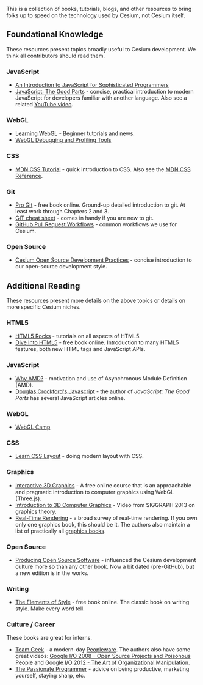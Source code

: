 This is a collection of books, tutorials, blogs, and other resources to bring folks up to speed on the technology used by Cesium, not Cesium itself.

## Foundational Knowledge

These resources present topics broadly useful to Cesium development.  We think all contributors should read them.

### JavaScript

* [An Introduction to JavaScript for Sophisticated Programmers](http://casual-effects.blogspot.com/2014/01/an-introduction-to-javascript-for.html)
* [JavaScript: The Good Parts](http://shop.oreilly.com/product/9780596517748.do) - concise, practical introduction to modern JavaScript for developers familiar with another language.  Also see a related [YouTube video](http://www.youtube.com/watch?v=hQVTIJBZook).

### WebGL

* [Learning WebGL](http://learningwebgl.com/blog/) - Beginner tutorials and news.
* [WebGL Debugging and Profiling Tools](http://www.realtimerendering.com/blog/)

### CSS

* [MDN CSS Tutorial](https://developer.mozilla.org/en-US/docs/CSS/Getting_Started) - quick introduction to CSS.  Also see the [MDN CSS Reference](https://developer.mozilla.org/en-US/docs/CSS/CSS_Reference).

### Git

* [Pro Git](http://git-scm.com/book) - free book online.  Ground-up detailed introduction to git.  At least work through Chapters 2 and 3.
* [GIT cheat sheet](https://github.com/AlexZeitler/gitcheatsheet) - comes in handy if you are new to git.
* [GitHub Pull Request Workflows](http://cesiumjs.org/2013/10/08/GitHub-Pull-Request-Workflows/) - common workflows we use for Cesium.

### Open Source

* [Cesium Open Source Development Practices](http://cesiumjs.org/2012/11/14/Open-Source-Development-Practices/) - concise introduction to our open-source development style.

## Additional Reading

These resources present more details on the above topics or details on more specific Cesium niches.

### HTML5

* [HTML5 Rocks](http://www.html5rocks.com/) - tutorials on all aspects of HTML5.
* [Dive Into HTML5](http://diveintohtml5.info/) - free book online.  Introduction to many HTML5 features, both new HTML tags and JavaScript APIs.

### JavaScript

* [Why AMD?](http://requirejs.org/docs/whyamd.html) -  motivation and use of Asynchronous Module Definition (AMD). 
* [Douglas Crockford's Javascript](http://javascript.crockford.com/) - the author of _JavaScript: The Good Parts_ has several JavaScript articles online.

### WebGL

* [WebGL Camp](http://www.webglcamp.com/wiki/index.php?title=Main_Page)

### CSS

* [Learn CSS Layout](http://learnlayout.com/toc.html) - doing modern layout with CSS.

### Graphics

* [Interactive 3D Graphics](https://www.udacity.com/course/cs291) - A free online course that is an approachable and pragmatic introduction to computer graphics using WebGL (Three.js).
* [Introduction to 3D Computer Graphics](https://www.youtube.com/watch?v=Q5T-UmMMsrA) - Video from SIGGRAPH 2013 on graphics theory.
* [Real-Time Rendering](http://www.realtimerendering.com/) - a broad survey of real-time rendering.  If you own only one graphics book, this should be it.  The authors also maintain a list of practically all [graphics books](http://www.realtimerendering.com/books.html).

### Open Source

* [Producing Open Source Software](http://producingoss.com/) - influenced the Cesium development culture more so than any other book.  Now a bit dated (pre-GitHub), but a new edition is in the works.

### Writing

* [The Elements of Style](http://www.bartleby.com/141/) - free book online.  The classic book on writing style.  Make every word tell.

### Culture / Career

These books are great for interns.

* [Team Geek](http://shop.oreilly.com/product/0636920018025.do) - a modern-day [Peopleware](http://en.wikipedia.org/wiki/Peopleware:_Productive_Projects_and_Teams).  The authors also have some great videos: [Google I/O 2008 - Open Source Projects and Poisonous People](http://www.youtube.com/watch?v=-F-3E8pyjFo) and [Google I/O 2012 - The Art of Organizational Manipulation](http://www.youtube.com/watch?v=OTCuYzAw31Y).
* [The Passionate Programmer](http://pragprog.com/book/cfcar2/the-passionate-programmer) - advice on being productive, marketing yourself, staying sharp, etc. 